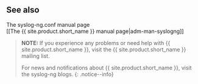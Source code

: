 ## See also

The syslog-ng.conf manual page  
[[The {{ site.product.short_name }} manual page|adm-man-syslogng]]

>**NOTE:**
>If you experience any problems or need help with {{ site.product.short_name }}, visit
>the {{ site.product.short_name }} mailing list.
>  
>For news and notifications about {{ site.product.short_name }}, visit the syslog-ng blogs.
{: .notice--info}

